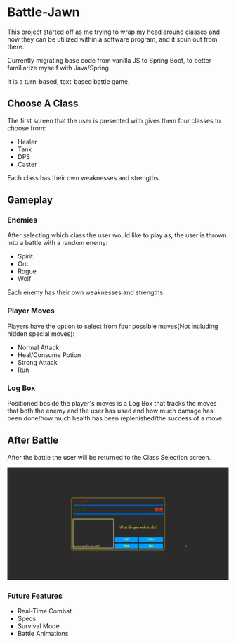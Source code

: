 # Battle-Jawn

This project started off as me trying to wrap my head around classes and how they can be utilized within a software program, and it spun out from there.

Currently migrating base code from vanilla JS to Spring Boot, to better familiarize myself with Java/Spring.

It is a turn-based, text-based battle game. 

## Choose A Class

The first screen that the user is presented with gives them four classes to choose from:

- Healer
- Tank
- DPS
- Caster

Each class has their own weaknesses and strengths. 

## Gameplay

### Enemies

After selecting which class the user would like to play as, the user is thrown into a battle with a random enemy:

- Spirit
- Orc
- Rogue
- Wolf

Each enemy has their own weaknesses and strengths. 

### Player Moves

Players have the option to select from four possible moves(Not including hidden special moves):

- Normal Attack
- Heal/Consume Potion
- Strong Attack
- Run

### Log Box

Positioned beside the player's moves is a Log Box that tracks the moves that both the enemy and the user has used and how much damage has been done/how much health has been replenished/the success of a move.

## After Battle

After the battle the user will be returned to the Class Selection screen.

![](https://github.com/NinaEmiko/battle-jawn/blob/main/battle-jawn-user-experience.gif)

### Future Features

- Real-Time Combat
- Specs
- Survival Mode
- Battle Animations
